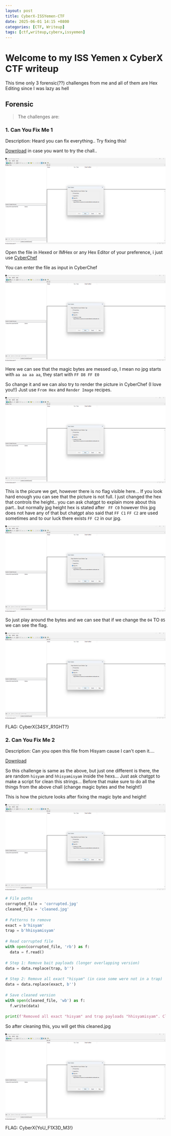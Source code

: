 ```yaml
---
layout: post
title: CyberX-ISSYemen-CTF
date: 2025-06-01 14:15 +0800
categories: [CTF, Writeup]
tags: [ctf,writeup,cyberx,issyemen]
---
```


# Welcome to my ISS Yemen x CyberX CTF writeup

This time only 3 forensic(??) challenges from me and all of them are Hex Editing since I was lazy as hell

## Forensic

>The challenges are:

### 1. Can You Fix Me 1 

  Description: 
  Heard you can fix everything.. Try fixing this!

  [Download](https://drive.google.com/file/d/1fSLItXWjdlM5fBKAa-n2nmQwA7fB0CPA/view?usp=drive_link) in case you want to try the chall..

  ![Step1](images/1.1.png)

  Open the file in Hexed or IMHex or any Hex Editor of your preference, i just use [CyberChef](https://gchq.github.io/CyberChef/) 

  You can enter the file as input in CyberChef 

  ![step2](images/1.1.png)

  Here we can see that the magic bytes are messed up, I mean no jpg starts with ```aa aa aa aa```, they start with ```FF D8 FF E0``` 

  So change it and we can also try to render the picture in CyberChef (I love you!!) Just use ```From Hex``` and ```Render Image``` recipes. 

  ![Step3](images/1.1.png)

  This is the picure we get, however there is no flag visible here... If you look hard enough you can see that the picture is not full. I just changed the hex that controls the height.. you can ask chatgpt to explain more about this part.. but normally jpg height hex is stated after ``` FF C0``` however this jpg does not have any of that but chatgpt also said that ``` FF C1 ``` ```FF C2``` are used sometimes and to our luck there exists ```FF C2``` in our jpg.

  ![Step4](images/1.1.png)

  So just play around the bytes and we can see that if we change the ``04`` TO ``05`` we can see the flag.

  ![step5](images/1.1.png)

  FLAG: CyberX{34SY_R1GHT?}


### 2. Can You Fix Me 2

  Description:
  Can you open this file from Hisyam cause I can't open it....

  [Download](https://drive.google.com/file/d/1xvleNMksIE5cO0dxuUIYnVY1bZcMAMEf/view?usp=sharing)

  So this challenge is same as the above, but just one different is there, the are random ```hisyam``` and ```hhisyamisyam``` inside the hexs...
  Just ask chatgpt to make a script for clean this strings...
  Before that make sure to do all the things from the above chall (change magic bytes and the height!)

  This is how the picture looks after fixing the magic byte and height!

  ![Step1](images/1.1.png)
  
  ```python
  # File paths
corrupted_file = 'corrupted.jpg'
cleaned_file = 'cleaned.jpg'

# Patterns to remove
exact = b'hisyam'
trap = b'hhisyamisyam'

# Read corrupted file
with open(corrupted_file, 'rb') as f:
    data = f.read()

# Step 1: Remove bait payloads (longer overlapping version)
data = data.replace(trap, b'')

# Step 2: Remove all exact "hisyam" (in case some were not in a trap)
data = data.replace(exact, b'')

# Save cleaned version
with open(cleaned_file, 'wb') as f:
    f.write(data)

print(f'Removed all exact "hisyam" and trap payloads "hhisyamisyam". Cleaned file saved as {cleaned_file}')
  ``` 

So after cleaning this, you will get this cleaned.jpg

![Step2](images/1.1.png)

FLAG: CyberX{YoU_F1X3D_M3!}






